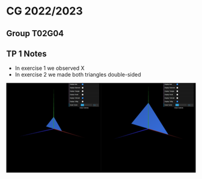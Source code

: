 # CG 2022/2023

## Group T02G04

## TP 1 Notes

- In exercise 1 we observed X
- In exercise 2 we made both triangles double-sided

![Screenshot 1](screenshots/cg-t02g04-tp1-1.png)
